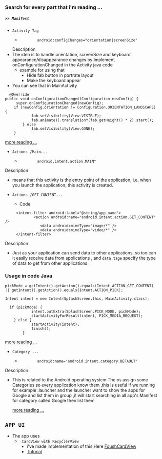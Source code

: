 ### Search for every part that i'm reading ...

##### `>> Manifest`
  * `Activity Tag`
    *             android:configChanges="orientation|screenSize"
    
    Description
* The idea is to handle orientation, screenSize and keyboard appearance/disappearance changes by implement onConfigurationChanged in the Activity java code 
    * example for using that 
        * Hide fab button in portrate layout
        * Make the keyboard appear
* You can see that in MainActivity 
~~~~
  @Override
public void onConfigurationChanged(Configuration newConfig) {
     super.onConfigurationChanged(newConfig);
    if (newConfig.orientation != Configuration.ORIENTATION_LANDSCAPE) {
            fab.setVisibility(View.VISIBLE);
            fab.animate().translationY(fab.getHeight() * 2).start();
        } else
            fab.setVisibility(View.GONE);
    }
~~~~
        


   [more reading ...](http://code.hootsuite.com/orientation-changes-on-android/)             
* `Actions /Main...`
    *             android.intent.action.MAIN"
 Description
* means that this activity is the entry point of the application, i.e. when you launch the application, this activity is created.
* `Actions /GET_CONTENT...`

    * Code
~~~~
     <intent-filter android:label="@string/app_name">
             <action android:name="android.intent.action.GET_CONTENT" />
                <data android:mimeType="image/*" />
                <data android:mimeType="video/*" />
     </intent-filter>
 ~~~~
 Description
* Just as your application can send data to other applications, so too can it easily receive data from applications , and `data tage` specify the type of data to get from other applications

### Usage in code Java

~~~~~
pickMode = getIntent().getAction().equals(Intent.ACTION_GET_CONTENT) || getIntent().getAction().equals(Intent.ACTION_PICK);

Intent intent = new Intent(SplashScreen.this, MainActivity.class);

  if (pickMode) {
            intent.putExtra(SplashScreen.PICK_MODE, pickMode);
            startActivityForResult(intent, PICK_MEDIA_REQUEST);
    } else {
            startActivity(intent);
            finish();
        }
~~~~~






   [more reading ...](https://developer.android.com/training/sharing/receive.html)

* `Category ...` 

    *             android:name="android.intent.category.DEFAULT"
 Description
* This is related to the Android operating system The os assign some Categories so every application know them ,this is useful if we running for example :launcher and the launcher want to show the apps for Google and list them in group ,it will start searching in all app's Manifest for category called Google then list them


   [more reading ...](https://stackoverflow.com/questions/6782820/what-does-category-in-the-manifest-mean)
   
## `APP UI`
* The app uses 
    *  ` CardView with RecyclerView` 
        * i've made implementation of this Here [FoushCardView](https://github.com/AhmedFouad60/FoushCardView)
        * [Tutorial](https://www.learn2crack.com/2016/02/android-recyclerview-and-cardview.html)










   
   
 



